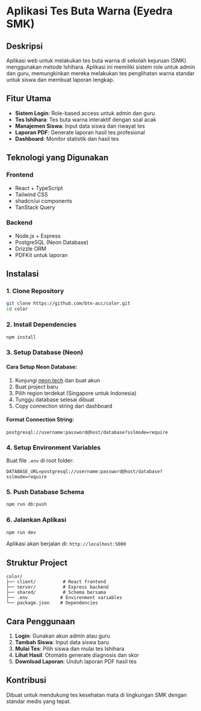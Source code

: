 # Aplikasi Tes Buta Warna (Eyedra SMK)

## Deskripsi

Aplikasi web untuk melakukan tes buta warna di sekolah kejuruan (SMK) menggunakan metode Ishihara. Aplikasi ini memiliki sistem role untuk admin dan guru, memungkinkan mereka melakukan tes penglihatan warna standar untuk siswa dan membuat laporan lengkap.

## Fitur Utama

- **Sistem Login**: Role-based access untuk admin dan guru
- **Tes Ishihara**: Tes buta warna interaktif dengan soal acak
- **Manajemen Siswa**: Input data siswa dan riwayat tes
- **Laporan PDF**: Generate laporan hasil tes profesional
- **Dashboard**: Monitor statistik dan hasil tes

## Teknologi yang Digunakan

### Frontend
- React + TypeScript
- Tailwind CSS
- shadcn/ui components
- TanStack Query

### Backend
- Node.js + Express
- PostgreSQL (Neon Database)
- Drizzle ORM
- PDFKit untuk laporan

## Instalasi

### 1. Clone Repository
```bash
git clone https://github.com/btn-acc/color.git
cd color
```

### 2. Install Dependencies
```bash
npm install
```

### 3. Setup Database (Neon)

#### Cara Setup Neon Database:
1. Kunjungi [neon.tech](https://neon.tech) dan buat akun
2. Buat project baru
3. Pilih region terdekat (Singapore untuk Indonesia)
4. Tunggu database selesai dibuat
5. Copy connection string dari dashboard

#### Format Connection String:
```
postgresql://username:password@host/database?sslmode=require
```

### 4. Setup Environment Variables
Buat file `.env` di root folder:
```env
DATABASE_URL=postgresql://username:password@host/database?sslmode=require
```

### 5. Push Database Schema
```bash
npm run db:push
```

### 6. Jalankan Aplikasi
```bash
npm run dev
```

Aplikasi akan berjalan di:
`http://localhost:5000`

## Struktur Project

```
color/
├── client/          # React frontend
├── server/          # Express backend  
├── shared/          # Schema bersama
├── .env            # Environment variables
└── package.json    # Dependencies
```

## Cara Penggunaan

1. **Login**: Gunakan akun admin atau guru
2. **Tambah Siswa**: Input data siswa baru
3. **Mulai Tes**: Pilih siswa dan mulai tes Ishihara
4. **Lihat Hasil**: Otomatis generate diagnosis dan skor
5. **Download Laporan**: Unduh laporan PDF hasil tes

## Kontribusi

Dibuat untuk mendukung tes kesehatan mata di lingkungan SMK dengan standar medis yang tepat.
